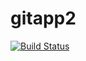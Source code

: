 # gitapp2
[![Build Status](https://dev.azure.com/jobabhinav2k17/AgileProject/_apis/build/status%2FDevopsnew2129.gitapp2?branchName=master)](https://dev.azure.com/jobabhinav2k17/AgileProject/_build/latest?definitionId=2&branchName=master)
